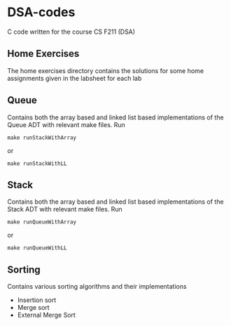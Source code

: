 # DSA-codes
C code written for the course CS F211 (DSA)

## Home Exercises
The home exercises directory contains the solutions for some home assignments given in the labsheet for each lab

## Queue
Contains both the array based and linked list based implementations of the Queue ADT with relevant make files. Run 
```
make runStackWithArray
```
or 
```
make runStackWithLL
```


## Stack 
Contains both the array based and linked list based implementations of the Stack ADT with relevant make files. Run
```
make runQueueWithArray
```
or 
```
make runQueueWithLL
```
## Sorting
Contains various sorting algorithms and their implementations
* Insertion sort
* Merge sort
* External Merge Sort 
